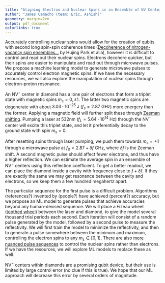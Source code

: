 ```yaml
---
title: "Aligning Electron and Nuclear Spins in an Ensemble of NV Centers"
author: "James Camacho (team: Eric, Ashish)"
geometry: margin=2cm
output: pdf_document
colorlinks: true
---
```


Accurately controlling nuclear spins would allow for the creation of qubits with second long spin-spin coherence times ([Decoherence of nitrogen-vacancy spin ensembles...](https://www.nature.com/articles/s41534-022-00605-4#:~:text=Combined%20with%20spin%20bath%20decoupling,s11%2C12%2C13.) by Hujing Park et alia), however it is difficult to control and read out their nuclear spins. Electrons decohere quicker, but their spins are easier to manipulate and read out through microwave pulses. We propose a machine learning model to generate microwave pulses to accurately control electron magnetic spins. If we have the necessary resources, we will also explore the manipulation of nuclear spins through electron-proton resonance.

An $\text{NV}^-$ center in diamond has a lone pair of electrons that form a triplet state with magnetic spins $m_s=0, \pm 1$. The latter two magnetic spins are degenerate with about $3.03\cdot 10^{-25}\text{ J}$ ($f_s = 2.87\text{ GHz}$) more energery than the former. Applying a magnetic field will further split these through [Zeeman shifting](https://en.wikipedia.org/wiki/Zeeman_effect). Pumping a laser at 532nm ($f_L = 5.64\cdot 10^{14}\text{ Hz}$) through the $\text{NV}^-$ center will excite this triplet state, and let it preferentially decay to the ground state with spin $m_s=0$.

After resetting spins through laser pumping, we push them towards $m_s=+1$ through a microwave pulse at $f_0=2.87+\delta f \text{ GHz}$, where $\delta f$ is the Zeeman shift. A second magnetic pulse should affect fewer electrons, and thus have a higher reflection. We can estimate the average spin in an ensemble of $\text{NV}^-$ centers using this reflection coefficient. To get a better readout, we can place the diamond inside a cavity with frequency close to $f+\delta f$. If they are exactly the same we may get resonance between the cavity and electrons, so we keep them a few hundred megahertz apart.

The particular sequence for the first pulse is a difficult problem. Algorithms (references?) invented by (people?) have achieved (percent?) accuracy, but we propose an ML model to generate pulses that achieve accuracies beyond any human-devised sequence. We will place a Fizeau wheel ([toothed wheel](https://en.wikipedia.org/wiki/Foucault%27s_measurements_of_the_speed_of_light)) between the laser and diamond, to give the model several thousand trial periods each second. Each iteration will consist of a random pulse generated by the model, followed by a second pulse to measure the reflectivity. We will first train the model to minimize the reflectivity, and then to generate a pulse somewhere between the minimum and maximum, controlling the electron spins to any $m_s\in [0, 1]$. There are also [more nuanced pulse sequences](https://journals.aps.org/prb/pdf/10.1103/PhysRevB.103.L140102) to control the nuclear spins rather than electrons. If we have the resources, we will explore ML models to replace these as well.

$\text{NV}^-$ centers within diamonds are a promising qubit device, but their use is limited by large control error (no clue if this is true). We hope that our ML approach will decrease this error by several orders of magnitude.